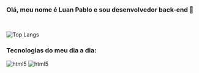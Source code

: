 ### Olá, meu nome é Luan Pablo e sou desenvolvedor back-end 🚀
<br>

![Top Langs](https://github-readme-stats.vercel.app/api/top-langs/?username=luanpabloj&layout=compact&theme=dark)


### Tecnologias do meu dia a dia:

<div style="display: inline_block">

<img aling="center" alt="html5" src="https://img.shields.io/badge/C%23-239120?style=for-the-badge&logo=c-sharp&logoColor=white">
<img aling="center" alt="html5" src="https://img.shields.io/badge/Java-ED8B00?style=for-the-badge&logo=openjdk&logoColor=white">

</div>
